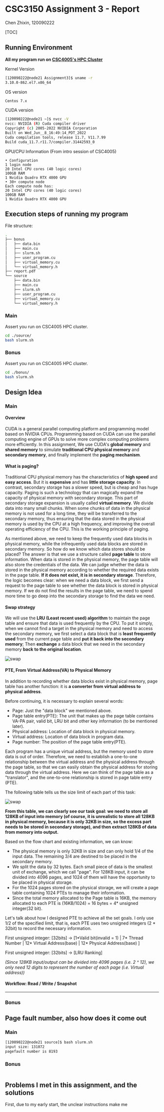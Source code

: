 # CSC3150 Assignment 3 - Report
Chen Zhixin, 120090222

[TOC]

## Running Environment

**All my program run on <u>CSC4005's HPC Cluster</u>**

Kernel Version

```sh
[120090222@node21 Assignment3]$ uname -r
3.10.0-862.el7.x86_64
```

OS version

```sh
Centos 7.x
```

CUDA version

```sh
[120090222@node21 ~]$ nvcc -V
nvcc: NVIDIA (R) Cuda compiler driver
Copyright (c) 2005-2022 NVIDIA Corporation
Built on Wed_Jun__8_16:49:14_PDT_2022
Cuda compilation tools, release 11.7, V11.7.99
Build cuda_11.7.r11.7/compiler.31442593_0
```

GPU/CPU Information (From intro session of CSC4005)

```
• Configuration
1 login node
20 Intel CPU cores (40 logic cores)
100GB RAM
1 Nvidia Quadro RTX 4000 GPU
• 30+ compute node
Each compute node has:
20 Intel CPU cores (40 logic cores)
100GB RAM
1 Nvidia Quadro RTX 4000 GPU
```



## Execution steps of running my program

File structure:

```sh
.
├── bonus
│   ├── data.bin
│   ├── main.cu
│   ├── slurm.sh
│   ├── user_program.cu
│   ├── virtual_memory.cu
│   └── virtual_memory.h
├── report.pdf
└── source
    ├── data.bin
    ├── main.cu
    ├── slurm.sh
    ├── user_program.cu
    ├── virtual_memory.cu
    └── virtual_memory.h
```

### Main

Assert you run on CSC4005 HPC cluster.

```sh
cd ./source/
bash slurm.sh
```

### Bonus

Assert you run on CSC4005 HPC cluster.

```sh
cd ./bonus/
bash slurm.sh
```



## Design Idea

### Main

#### Overview

CUDA is a general parallel computing platform and programming model based on NVIDIA CPUs. Programming based on CUDA can use the parallel computing engine of GPUs to solve more complex computing problems more efficiently. In this assignment, We use CUDA's **global memory** and **shared memory** to simulate **traditional CPU physical memory** and **secondary memory**, and finally implement the **paging mechanism**.

#### What is paging?

Traditional CPU physical memory has the characteristics of **high speed** and **easy access**. But it is **expensive** and has **little storage capacity**. In contrast, secondary storage has a slower speed, but is cheap and has huge capacity. Paging is such a technology that can magically expand the capacity of physical memory with secondary storage. This part of secondary storage expansion is usually called **virtual memory**. We divide data into many small chunks. When some chunks of data in the physical memory is not used for a long time, they will be transferred to the secondary memory, thus ensuring that the data stored in the physical memory is used by the CPU at a high frequency, and improving the overall operating efficiency of the CPU. This is the working principle of paging.

As mentioned above, we need to keep the frequently used data blocks in physical memory, while the infrequently used data blocks are stored in secondary memory. So how do we know which data stores should be placed? The answer is that we use a structure called **page table** to store information. When data is stored in the physical memory, the page table will also store the credentials of the data. We can judge whether the data is stored in the physical memory according to whether the required data exists in the page table. **If it does not exist, it is in secondary storage**. Therefore, the logic becomes clear: when we need a data block, we first send a request to the page table to see whether the data block is stored in physical memory. If we do not find the results in the page table, we need to spend more time to go deep into the secondary storage to find the data we need.

#### Swap strategy

We will use the **LRU (Least recent used) algorithm** to maintain the page table and ensure that data is used frequently by the CPU. To put it simply, when we cannot find a target in the physical memory and need to access the secondary memory, we first select a data block that is **least frequently used** from the current page table and **put it back into the secondary memory**; Then **exchange** a data block that we need in the secondary memory **back** **to the original location**.

![swap](https://video.milkmilk.cloud/static/CSC3150/swap.jpg)

#### PTE, From Virtual Address(VA) to Physical Memory

In addition to recording whether data blocks exist in physical memory, page table has another function: it is **a converter from virtual address to physical address**.

Before continuing, it is necessary to explain several words:

- Page: Just the "data block" we mentioned above.
- Page table entry(PTE): The unit that makes up the page table contains VA-PA pair, valid bit, LRU bit and other key information (to be mentioned later).
- Physical address: Location of data block in physical memory.
- Virtual address: Location of data block in program data. 
- Page number: The position of the page table entry(PTE).

Each program has a unique virtual address, but the memory used to store data is out of order. Therefore, we need to establish a one-to-one relationship between the virtual address and the physical address through the page table, so that we can easily obtain the physical address for storing data through the virtual address. Here we can think of the page table as a "translator", and the one-to-one relationship is stored in page table entry (PTE).

The following table tells us the size limit of each part of this task:

![swap](https://video.milkmilk.cloud/static/CSC3150/size.jpg)

**From this table, we can clearly see our task goal: we need to store all 128KB of input into memory (of course, it is unrealistic to store all 128KB in physical memory, because it is only 32KB in size, so the excess part needs to be stored in secondary storage), and then extract 128KB of data from memory into output.**

Based on the flow chart and existing information, we can know:

- The physical memory is only 32KB in size and can only hold 1/4 of the input data. The remaining 3/4 are destined to be placed in the secondary memory.
- We split the data by 32 bytes. Each small piece of data is the smallest unit of exchange, which we call "page". For 128KB input, it can be divided into 4096 pages, and 1024 of them will have the opportunity to be placed in physical storage.
- For the 1024 pages stored on the physical storage, we will create a page table containing 1024 PTEs to manage their information.
- Since the total memory allocated to the Page table is 16KB, the memory allocated to each PTE is (16KB/1024) = 16 bytes = 4* unsigned integer(32 bit).

Let's talk about how I designed PTE to achieve all the set goals. I only use 1/2 of the specified limit, that is, each PTE uses two unsigned integers (2 * 32bit) to record the necessary information.

First unsigned integer: [32bits] -> [1*Valid bit(invalid = 1) | 7\* Thread Number | 12\* Virtual Address(base) | 12\* Physical Address(base) ]

First unsigned integer: [32bits] -> [LRU Ranking]

*(Since 128KB input/output can be divided into 4096 pages (i.e. 2 ^ 12), we only need 12 digits to represent the number of each page (i.e. Virtual address))*

#### Workflow: Read / Write / Snapshot





------



### Bonus



## Page fault number, also how does it come out

### Main

```sh
[120090222@node21 source]$ bash slurm.sh 
input size: 131072
pagefault number is 8193
```



### Bonus

```sh
```



## Problems I met in this assignment, and the solutions

First, due to my early start, the unclear instructions make me 